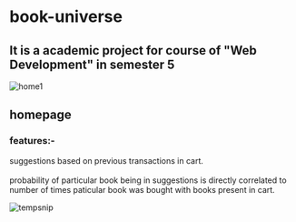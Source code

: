 # book-universe
## It is a academic project for course of "Web Development" in semester 5  
  
  
![home1](https://user-images.githubusercontent.com/49832962/137639511-5ba3f637-6670-4d2d-a1d8-aff99285ca9a.PNG)

## homepage

### features:-  
suggestions based on previous transactions in cart.<br>  
probability of particular book being in suggestions is directly correlated to number of times paticular book was bought with books present in cart.<br>

![tempsnip](https://user-images.githubusercontent.com/49832962/137640329-8d58d582-6454-4e4b-afdd-246a067e9a41.png)
